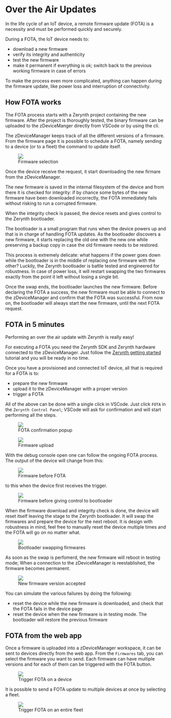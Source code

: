 # **Over the Air Updates**

In the life cycle of an IoT device, a remote firmware update (FOTA) is a necessity and must be performed quickly and securely.


During a FOTA, the IoT device needs to:

- download a new firmware
- verify its integrity and authenticity
- test the new firmware
- make it permanent if everything is ok; switch back to the previous working firmware in case of errors

To make the process even more complicated, anything can happen during the firmware update, like power loss and interruption of connectivity.

## **How FOTA works**

The FOTA process starts with a Zerynth project containing the new firmware. After the project is thoroughly tested, the binary firmware can be uploaded to the zDeviceManger directly from VSCode or by using the cli. 

The zDeviceManager keeps track of all the different versions of a firmware. From the firmware page it is possible to schedule a FOTA, namely sending to a device (or to a fleet) the command to update itself.

<figure>
    <a data-fancybox="gallery" href="../img/fota-firmware-selection.png">
        <img src="../img/fota-firmware-selection.png" />
    </a>
    <figcaption>Firmware selection</figcaption>
</figure>

Once the device receive the request, it start downloading the new firmare from the zDeviceManager.

The new firmware is saved in the internal filesystem of the device and from there it is checked for integrity: if by chance some bytes of the new firmware have been downloaded incorrectly, the FOTA immediately fails without risking to run a corrupted firmware.

When the integrity check is passed, the device resets and gives control to the Zerynth bootloader.

The bootloader is a small program that runs when the device powers up and that is in charge of handling FOTA updates. As the bootloader discovers a new firmware, it starts replacing the old one with the new one while preserving a backup copy in case the old firmware needs to be restored.

This process is extremely delicate: what happens if the power goes down while the bootloader is in the middle of replacing one firmware with the other? Luckily, the Zerynth bootloader is battle tested and engineered for robustness. In case of power loss, it will restart swapping the two firmwares exactly from the point it left without losing a single bit.

Once the swap ends, the bootloader launches the new firmware. Before declaring the FOTA a success, the new firmware must be able to connect to the zDeviceManager and confirm that the FOTA was successful. From now on, the bootloader will always start the new firmware, until the next FOTA request.


## **FOTA in 5 minutes**

Performing an over the air update with Zerynth is really easy!

For executing a FOTA you need the Zerynth SDK and Zerynth hardware connected to the zDeviceManager.
Just follow the [Zerynth getting started](../gettingstarted/index.md) tutorial and you will be ready in no time.

Once you have a provisioned and connected IoT device, all that is required for a FOTA is to:

- prepare the new firmware
- upload it to the zDeviceManager with a proper version
- trigger a FOTA

All of the above can be done with a single click in VSCode. Just click `FOTA` in the `Zerynth Control Panel`; VSCode will ask for confirmation and will start performing all the steps.

<figure>
    <a data-fancybox="gallery" href="../img/fota-confirmation.png">
        <img src="../img/fota-confirmation.png"/>
    </a>
    <figcaption>FOTA confirmation popup</figcaption>
</figure>

<figure>
    <a data-fancybox="gallery" href="../img/fota-upload.png">
        <img src="../img/fota-upload.png"/>
    </a>
    <figcaption>Firmware upload</figcaption>
</figure>



With the debug console open one can follow the ongoing FOTA process. 
The output of the device will change from this:

<figure>
    <a data-fancybox="gallery" href="../img/fota-step-0.png">
        <img src="../img/fota-step-0.png" />
    </a>
    <figcaption>Firmware before FOTA</figcaption>
</figure>


to this when the device first receives the trigger.

<figure>
    <a data-fancybox="gallery" href="../img/fota-step-1.png">
        <img src="../img/fota-step-1.png" />
    </a>
    <figcaption>Firmware before giving control to bootloader</figcaption>
</figure>

When the firmware download and integrity check is done, the device will reset itself leaving the stage to the Zerynth bootloader.
It will swap the firmwares and prepare the device for the next reboot. It is design with robustness in mind, feel free to manually reset the device multiple times and the FOTA will go on no matter what. 

<figure>
    <a data-fancybox="gallery" href="../img/fota-bootloader.png">
        <img src="../img/fota-bootloader.png" />
    </a>
    <figcaption>Bootloader swapping firmwares</figcaption>
</figure>


As soon as the swap is perfomerd, the new firmware will reboot in testing mode;
When a connection to the zDeviceManager is reestablished, the firmware becomes permanent.

<figure>
    <a data-fancybox="gallery" href="../img/fota-permanent.png">
        <img src="../img/fota-permanent.png" />
    </a>
    <figcaption>New firmware version accepted</figcaption>
</figure>

You can simulate the various failures by doing the following:

- reset the device while the new firmware is downloaded, and check that the FOTA fails in the device page
- reset the device when the new firmware is in testing mode. The bootloader will restore the previous firmware

## **FOTA from the web app**

Once a firmware is uploaded into a zDeviceManager workspace, it can be sent to devices directly from the web app. From the `Firmwares` tab, 
you can select the firmware you want to send. Each firmware can have multiple versions and for each of them can be triggered with the FOTA button.

<figure>
    <a data-fancybox="gallery" href="../img/fota-device.png">
        <img src="../img/fota-device.png" />
    </a>
    <figcaption>Trigger FOTA on a device</figcaption>
</figure>


It is possible to send a FOTA update to multiple devices at once by selecting a fleet.

<figure>
    <a data-fancybox="gallery" href="../img/fota-fleet.png">
        <img src="../img/fota-fleet.png" />
    </a>
    <figcaption>Trigger FOTA on an entire fleet</figcaption>
</figure>



















